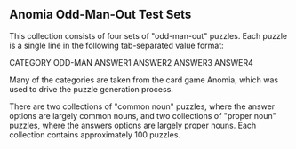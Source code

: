 Anomia Odd-Man-Out Test Sets
----------------------------

This collection consists of four sets of "odd-man-out" puzzles. Each puzzle is a single line in the following tab-separated value format:

CATEGORY <tab> ODD-MAN <tab> ANSWER1 <tab> ANSWER2 <tab> ANSWER3 <tab> ANSWER4

Many of the categories are taken from the card game Anomia, which was used to drive the puzzle generation process.

There are two collections of "common noun" puzzles, where the answer options are largely common nouns, and
two collections of "proper noun" puzzles, where the answers options are largely proper nouns. Each collection
contains approximately 100 puzzles.


